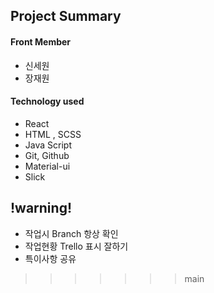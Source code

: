 
## Project Summary

#### Front Member

* 신세원
* 장재원

#### Technology used

* React
* HTML , SCSS
* Java Script
* Git, Github
* Material-ui
* Slick

##  !warning!

* 작업시 Branch 항상 확인
* 작업현황 Trello 표시 잘하기
* 특이사항 공유
>>>>>>> main
